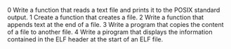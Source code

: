 0 Write a function that reads a text file and prints it to the POSIX standard output. 
1 Create a function that creates a file. 
2 Write a function that appends text at the end of a file. 
3 Write a program that copies the content of a file to another file. 
4 Write a pirogram that displays the information contained in the ELF header at the start of an ELF file.
